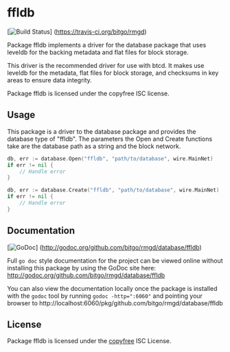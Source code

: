 ffldb
=====

[![Build Status](https://travis-ci.org/bitgo/rmgd.png?branch=master)]
(https://travis-ci.org/bitgo/rmgd)

Package ffldb implements a driver for the database package that uses leveldb for
the backing metadata and flat files for block storage.

This driver is the recommended driver for use with btcd.  It makes use leveldb
for the metadata, flat files for block storage, and checksums in key areas to
ensure data integrity.

Package ffldb is licensed under the copyfree ISC license.

## Usage

This package is a driver to the database package and provides the database type
of "ffldb".  The parameters the Open and Create functions take are the
database path as a string and the block network.

```Go
db, err := database.Open("ffldb", "path/to/database", wire.MainNet)
if err != nil {
	// Handle error
}
```

```Go
db, err := database.Create("ffldb", "path/to/database", wire.MainNet)
if err != nil {
	// Handle error
}
```

## Documentation

[![GoDoc](https://godoc.org/github.com/bitgo/rmgd/database/ffldb?status.png)]
(http://godoc.org/github.com/bitgo/rmgd/database/ffldb)

Full `go doc` style documentation for the project can be viewed online without
installing this package by using the GoDoc site here:
http://godoc.org/github.com/bitgo/rmgd/database/ffldb

You can also view the documentation locally once the package is installed with
the `godoc` tool by running `godoc -http=":6060"` and pointing your browser to
http://localhost:6060/pkg/github.com/bitgo/rmgd/database/ffldb

## License

Package ffldb is licensed under the [copyfree](http://copyfree.org) ISC
License.

